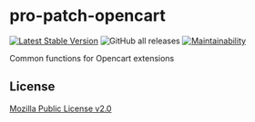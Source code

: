 # pro-patch-opencart

[![Latest Stable Version](https://img.shields.io/github/v/release/brokeyourbike/pro-patch-opencart)](https://github.com/brokeyourbike/pro-patch-opencart/releases)
![GitHub all releases](https://img.shields.io/github/downloads/brokeyourbike/pro-patch-opencart/total?color=blue)
[![Maintainability](https://api.codeclimate.com/v1/badges/c310171e836bad2954ae/maintainability)](https://codeclimate.com/github/brokeyourbike/pro-patch-opencart/maintainability)

Common functions for Opencart extensions

## License
[Mozilla Public License v2.0](https://github.com/brokeyourbike/pro-patch-opencart/blob/main/LICENSE)
